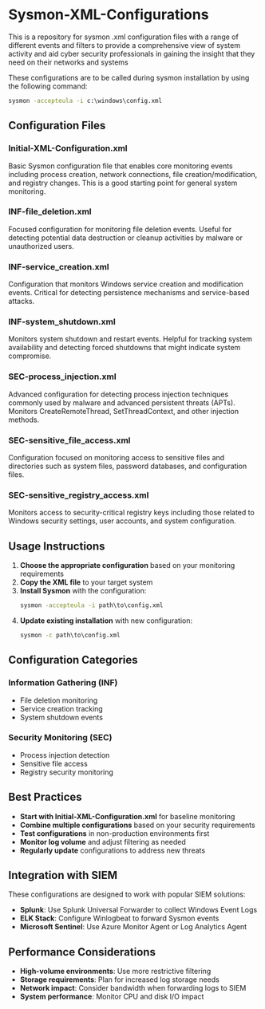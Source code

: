 # Sysmon-XML-Configurations

This is a repository for sysmon .xml configuration files with a range of different events and filters to provide a comprehensive view of system activity and aid cyber security professionals in gaining the insight that they need on their networks and systems

These configurations are to be called during sysmon installation by using the following command:

```cmd
sysmon -accepteula -i c:\windows\config.xml
```

## Configuration Files

### Initial-XML-Configuration.xml
Basic Sysmon configuration file that enables core monitoring events including process creation, network connections, file creation/modification, and registry changes. This is a good starting point for general system monitoring.

### INF-file_deletion.xml
Focused configuration for monitoring file deletion events. Useful for detecting potential data destruction or cleanup activities by malware or unauthorized users.

### INF-service_creation.xml
Configuration that monitors Windows service creation and modification events. Critical for detecting persistence mechanisms and service-based attacks.

### INF-system_shutdown.xml
Monitors system shutdown and restart events. Helpful for tracking system availability and detecting forced shutdowns that might indicate system compromise.

### SEC-process_injection.xml
Advanced configuration for detecting process injection techniques commonly used by malware and advanced persistent threats (APTs). Monitors CreateRemoteThread, SetThreadContext, and other injection methods.

### SEC-sensitive_file_access.xml
Configuration focused on monitoring access to sensitive files and directories such as system files, password databases, and configuration files.

### SEC-sensitive_registry_access.xml
Monitors access to security-critical registry keys including those related to Windows security settings, user accounts, and system configuration.

## Usage Instructions

1. **Choose the appropriate configuration** based on your monitoring requirements
2. **Copy the XML file** to your target system
3. **Install Sysmon** with the configuration:
   ```cmd
   sysmon -accepteula -i path\to\config.xml
   ```
4. **Update existing installation** with new configuration:
   ```cmd
   sysmon -c path\to\config.xml
   ```

## Configuration Categories

### Information Gathering (INF)
- File deletion monitoring
- Service creation tracking  
- System shutdown events

### Security Monitoring (SEC)
- Process injection detection
- Sensitive file access
- Registry security monitoring

## Best Practices

- **Start with Initial-XML-Configuration.xml** for baseline monitoring
- **Combine multiple configurations** based on your security requirements
- **Test configurations** in non-production environments first
- **Monitor log volume** and adjust filtering as needed
- **Regularly update** configurations to address new threats

## Integration with SIEM

These configurations are designed to work with popular SIEM solutions:
- **Splunk**: Use Splunk Universal Forwarder to collect Windows Event Logs
- **ELK Stack**: Configure Winlogbeat to forward Sysmon events
- **Microsoft Sentinel**: Use Azure Monitor Agent or Log Analytics Agent

## Performance Considerations

- **High-volume environments**: Use more restrictive filtering
- **Storage requirements**: Plan for increased log storage needs
- **Network impact**: Consider bandwidth when forwarding logs to SIEM
- **System performance**: Monitor CPU and disk I/O impact